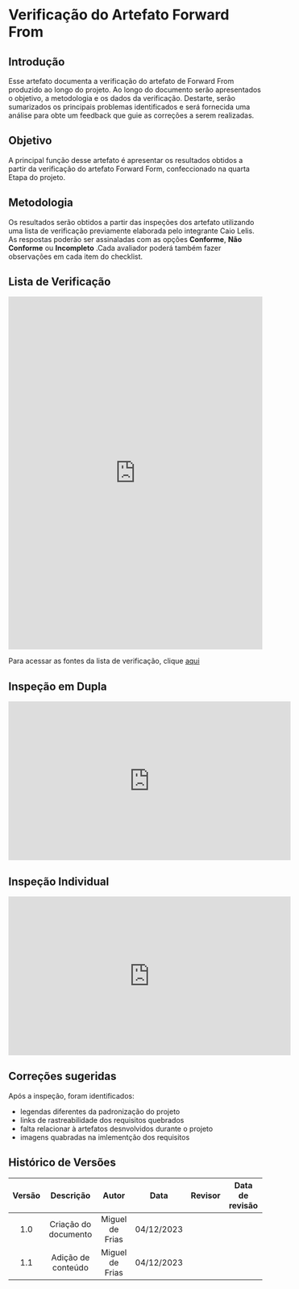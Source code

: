 # **Verificação do Artefato Forward From**

## **Introdução**

Esse artefato documenta a verificação do artefato de Forward From produzido ao longo do projeto. Ao longo do documento serão apresentados o objetivo, a metodologia e os dados da verificação. Destarte, serão sumarizados os principais problemas  identificados e será fornecida uma análise para obte um feedback que guie as correções a serem realizadas.

## **Objetivo**

A principal função desse artefato é apresentar os resultados obtidos a partir da verificação do artefato Forward Form, confeccionado na quarta Etapa do projeto.

## **Metodologia**

Os resultados serão obtidos a partir das inspeções dos artefato utilizando uma lista de verificação previamente elaborada pelo integrante Caio Lelis. As respostas poderão ser assinaladas com as opções **Conforme**, **Não Conforme** ou **Incompleto** .Cada avaliador poderá também fazer observações em cada item do checklist.

## **Lista de Verificação**


<iframe src="https://docs.google.com/spreadsheets/d/e/2PACX-1vRCNyoZrr0ipXKdhcSYsW5_vAExZ4GaZ8mlkLZqjgnF9H0D7TYEyGbbGHYCwbYayjmg6RCvPlHhrsUG/pubhtml?gid=1103927766&single=true"width="100%" height="700" frameborder="0" scrolling="no"></iframe>


Para acessar as fontes da lista de verificação, clique [aqui](https://docs.google.com/document/d/e/2PACX-1vTyUZUtw77vPkA8yL0uji0dCiCu7rNPhE-Oag0EPp_I50hfjsIkhiW5cIKBOpcKFBDebFkdDp4rdtE2/pub)

## **Inspeção em Dupla**

<iframe width="560" height="315" src="https://www.youtube.com/embed/mx5zIIiuvuc" title="YouTube video player" frameborder="0" allow="accelerometer; autoplay; clipboard-write; encrypted-media; gyroscope; picture-in-picture; web-share" allowfullscreen></iframe>


## **Inspeção Individual** 

<iframe width="560" height="315" src="https://www.youtube.com/embed/77pNNl5Qnb0" title="YouTube video player" frameborder="0" allow="accelerometer; autoplay; clipboard-write; encrypted-media; gyroscope; picture-in-picture; web-share" allowfullscreen></iframe>

## **Correções sugeridas**

Após a inspeção, foram identificados:

- legendas diferentes da padronização do projeto
- links de rastreabilidade dos requisitos quebrados
- falta relacionar à artefatos desnvolvidos durante o projeto
- imagens quabradas na imlementção dos requisitos




## **Histórico de Versões**

| Versão |          Descrição              |     Autor      |      Data      |   Revisor     |    Data de revisão    |  
|:------:|:-------------------------------:|:--------------:|:--------------:|:-------------:|:---------------------:|
|  1.0   | Criação do documento  |   Miguel de Frias   |   04/12/2023   |  |     |
| 1.1   | Adição de conteúdo  |   Miguel de Frias  |   04/12/2023   |  |     |